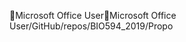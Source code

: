 Microsoft Office User                                 M i c r o s o f t   O f f i c e   U s e r   / G i t H u b / r e p o s / B I O 5 9 4 _ 2 0 1 9 / P r o p o 